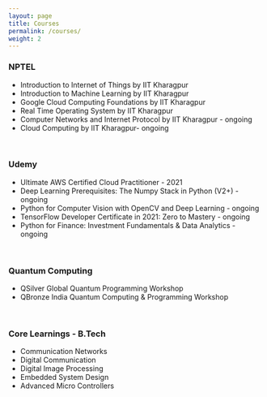 ```yaml
---
layout: page
title: Courses
permalink: /courses/
weight: 2
---
```


<!-- ### Coursera  <br>
<ul>
<li> Machine Learning - Stanford by Andrew Ng                           </li>
<li> Deep Learning Specialization by deeplearning.ai             </li>       
<li>Tensorflow Data and Deployment Specialization by DeepLearning.ai  </li>
</ul> <br>
-->

### NPTEL  <br>
<ul>
<li> Introduction to Internet of Things by IIT Kharagpur </li>                                 
<li> Introduction to Machine Learning by IIT Kharagpur  </li>
<li> Google Cloud Computing Foundations by IIT Kharagpur </li>                                 
<li> Real Time Operating System by IIT Kharagpur </li>                                 
<li> Computer Networks and Internet Protocol by IIT Kharagpur - ongoing </li>                                 
<li> Cloud Computing by IIT Kharagpur- ongoing  </li> 
</ul><br>

### Udemy <br>
<ul>
<li> Ultimate AWS Certified Cloud Practitioner - 2021 </li>
<li> Deep Learning Prerequisites: The Numpy Stack in Python (V2+) - ongoing </li>
<li> Python for Computer Vision with OpenCV and Deep Learning - ongoing </li>
<li> TensorFlow Developer Certificate in 2021: Zero to Mastery - ongoing </li>
<li> Python for Finance: Investment Fundamentals & Data Analytics - ongoing </li>
</ul>
<br>

### Quantum Computing <br>
<ul>
<li> QSilver Global Quantum Programming Workshop </li>
<li> QBronze India Quantum Computing & Programming Workshop </li>
</ul>
<br>

<!-- ### Distance Learning <br>

<br> -->


### Core Learnings - B.Tech  <br>
<ul>    
<li> Communication Networks </li> 
<li> Digital Communication </li>      
<li> Digital Image Processing </li>   
<li> Embedded System Design </li>   
<li> Advanced Micro Controllers </li> </ul> <br>
